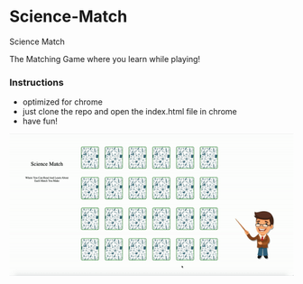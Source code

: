 # Science-Match
 Science Match

 The Matching Game where you learn while playing!

 ### Instructions
 - optimized for chrome
 - just clone the repo and open the index.html file in chrome
 - have fun!

 ![](match.gif)
